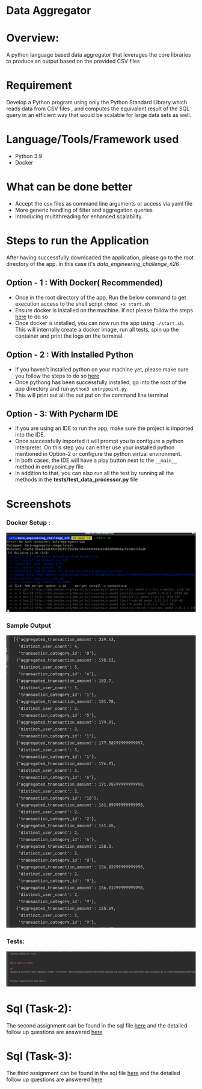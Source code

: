 # Data Aggregator

# Overview:
A python language  based data aggregator that leverages the core libraries to produce an output based on the provided CSV files


# Requirement
Develop a Python program using only the Python Standard Library which reads data from CSV files , and computes the equivalent result of the SQL query in an efficient way that would be scalable for large data sets as well.

# Language/Tools/Framework used
* Python 3.9
* Docker

# What can be done better
* Accept the csv files as command line arguments or access via yaml file
* More generic handling of filter and aggregation queries
* Introducing multithreading for enhanced scalability.

# Steps to run the Application
After having successfully downloaded the application, please go to the root directory of the app. In this case it's _data_engineering_challenge_n26_
## Option - 1 : With Docker( Recommended)
* Once in the root directory of the app, Run the below command to get execution access to the shell script 
`chmod +x start.sh`
* Ensure docker is installed on the machine. If not please follow the steps [here](https://docs.docker.com/desktop/install/mac-install/) to do so
* Once docker is installed, you can now run the app using `./start.sh`. This will internally create a docker image, run all tests, spin up the container and print the logs on the terminal.

## Option - 2 : With Installed Python
* If you haven't installed python on your machine yet, please make sure you follow the steps to do so [here](https://docs.python.org/3.9/using/mac.html)
* Once pythong has been successfully installed, go into the root of the app directory and run `python3 entrypoint.py`
* This will print out all the out put on the command line terminal

## Option - 3: With  Pycharm IDE
* If you are using an IDE to run the app, make sure the project is imported into the IDE.
* Once successfully imported it will prompt you to configure a python interpreter. On this step you can either use your installed python mentioned in Option-2 or configure the python virtual environment.
* In both cases, the IDE will have a play button next to the `__main__` method in entrypoint.py file
* In addition to that, you can also run all the test by running all the methods in the **tests/test_data_processor.py** file

# Screenshots
### Docker Setup : 
![img.png](images/docker_install.png)
### Sample Output
![img.png](images/sample_ouput.png)
### Tests:
![img.png](images/tests.png)


# Sql (Task-2):
The second assignment can be found in the sql file [here](sql_tasks/task_2_feature_table_computation.sql) and the detailed follow up questions are answered [here](sql_tasks/task_2_feature_table_computation.md)

# Sql (Task-3):
The third assignment can be found in the sql file [here](sql_tasks/task_3_dimension_deduplication.sql) and the detailed follow up questions are answered [here](sql_tasks/task_3_dimension_deduplication.md)




 
